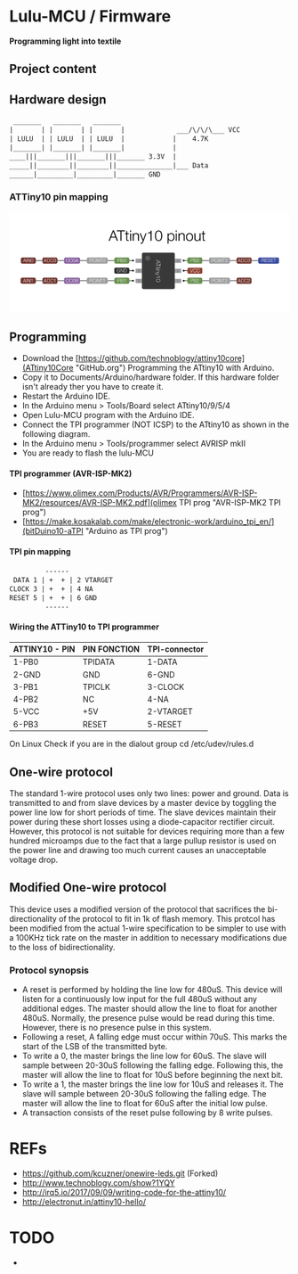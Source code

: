 # Lulu-MCU / Firmware
**Programming light into textile**

## Project content
## Hardware design
     _______   _______   _______
    |       | |       | |       |             ___/\/\/\___ VCC
    | LULU  | | LULU  | | LULU  |            |    4.7K
    |_______| |_______| |_______|            |
    ____|||_______|||_______|||_______ 3.3V  |
    _____||________||________||______________|___ Data
    ______|_________|_________|_______ GND

### ATTiny10 pin mapping
![ATTiny10](../docs/pictures/ATtiny10.png)

## Programming
- Download the [https://github.com/technoblogy/attiny10core](ATtiny10Core "GitHub.org") Programming the ATtiny10 with Arduino.
- Copy it to Documents/Arduino/hardware folder. If this hardware folder isn't already ther you have to create it.
- Restart the Arduino IDE.
- In the Arduino menu > Tools/Board select ATtiny10/9/5/4
- Open Lulu-MCU program with the Arduino IDE.
- Connect the TPI programmer (NOT ICSP) to the ATtiny10 as shown in the following diagram.
- In the Arduino menu > Tools/programmer select AVRISP mkII
- You are ready to flash the lulu-MCU 

#### TPI programmer (AVR-ISP-MK2)
- [https://www.olimex.com/Products/AVR/Programmers/AVR-ISP-MK2/resources/AVR-ISP-MK2.pdf](olimex TPI prog "AVR-ISP-MK2 TPI prog")
- [https://make.kosakalab.com/make/electronic-work/arduino_tpi_en/](bitDuino10-aTPI "Arduino as TPI prog")

#### TPI pin mapping

             ------
     DATA 1 | +  + | 2 VTARGET
    CLOCK 3 | +  + | 4 NA
    RESET 5 | +  + | 6 GND
             ------

#### Wiring the ATTiny10 to TPI programmer
| ATTINY10 - PIN   | PIN FONCTION |  TPI-connector  |
|------------------|--------------|-----------------|
|  1-PB0           |   TPIDATA    |  1-DATA         |
|  2-GND           |   GND        |  6-GND          |
|  3-PB1           |   TPICLK     |  3-CLOCK        |
|  4-PB2           |   NC         |  4-NA           |
|  5-VCC           |   +5V        |  2-VTARGET      |
|  6-PB3           |   RESET      |  5-RESET        |

On Linux Check if you are in the dialout group
    cd /etc/udev/rules.d

## One-wire protocol
The standard 1-wire protocol uses only two lines: power and ground. Data is
transmitted to and from slave devices by a master device by toggling the power
line low for short periods of time. The slave devices maintain their power
during these short losses using a diode-capacitor rectifier circuit. However,
this protocol is not suitable for devices requiring more than a few hundred
microamps due to the fact that a large pullup resistor is used on the power
line and drawing too much current causes an unacceptable voltage drop.

## Modified One-wire protocol
This device uses a modified version of the protocol that sacrifices the bi-directionality of the protocol to fit in 1k of flash memory.
This protcol has been modified from the actual 1-wire specification to be simpler to use with a 100KHz tick rate on the master 
in addition to necessary modifications due to the loss of bidirectionality.

### Protocol synopsis
 * A reset is performed by holding the line low for 480uS. This device will
   listen for a continuously low input for the full 480uS without any additional
   edges. The master should allow the line to float for another 480uS. Normally,
   the presence pulse would be read during this time. However, there is no
   presence pulse in this system.
 * Following a reset, A falling edge must occur within 70uS. This marks the
   start of the LSB of the transmitted byte.
 * To write a 0, the master brings the line low for 60uS. The slave will sample
   between 20-30uS following the falling edge. Following this, the master will
   allow the line to float for 10uS before beginning the next bit.
 * To write a 1, the master brings the line low for 10uS and releases it. The
   slave will sample between 20-30uS following the falling edge. The master will
   allow the line to float for 60uS after the initial low pulse.
 * A transaction consists of the reset pulse following by 8 write pulses.

# REFs
- https://github.com/kcuzner/onewire-leds.git (Forked)
- http://www.technoblogy.com/show?1YQY
- http://irq5.io/2017/09/09/writing-code-for-the-attiny10/
- http://electronut.in/attiny10-hello/

# TODO
- 